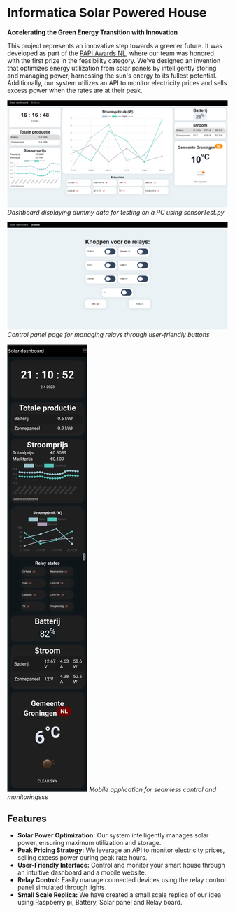 # Informatica Solar Powered House

**Accelerating the Green Energy Transition with Innovation**

This project represents an innovative step towards a greener future. It was developed as part of the [PAPI Awards NL](https://www.kijkophetnoorden.nl/scholieren-van-groningse-gomaruscollege-winnen-prijzen-tijdens-de-5e-raspberry-pi-finale/), where our team was honored with the first prize in the feasibility category. We've designed an invention that optimizes energy utilization from solar panels by intelligently storing and managing power, harnessing the sun's energy to its fullest potential. Additionally, our system utilizes an API to monitor electricity prices and sells excess power when the rates are at their peak.

![Dashboard](/static/images/dashboard.png)
*Dashboard displaying dummy data for testing on a PC using sensorTest.py*

![Control Panel](/static/images/knoppen.png)
*Control panel page for managing relays through user-friendly buttons*

![Mobile App](/static/images/phone.jpeg)
*Mobile application for seamless control and monitoring*sss

## Features

- **Solar Power Optimization:** Our system intelligently manages solar power, ensuring maximum utilization and storage.
- **Peak Pricing Strategy:** We leverage an API to monitor electricity prices, selling excess power during peak rate hours.
- **User-Friendly Interface:** Control and monitor your smart house through an intuitive dashboard and a mobile website.
- **Relay Control:** Easily manage connected devices using the relay control panel simulated through lights.
- **Small Scale Replica:** We have created a small scale replica of our idea using Raspberry pi, Battery, Solar panel and Relay board.
